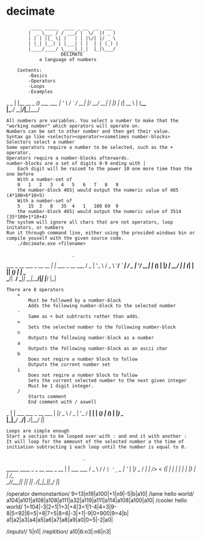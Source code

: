 # decimate


			 ____ _____  ____ _ __  __  ___
			|  _ \___ / / ___/ |  \/  |( _ )
			| | | ||_ \| |   | | |\/| |/ _ \
			| |_| |__) | |___| | |  | | (_) |
			|____/____/ \____|_|_|  |_|\___/
						DECIMATE
				a language of numbers
		
		Contents:
			-Basics
			-Operators
			-Loops
			-Examples
		
 _               _
| |__   __ _ ___(_) ___ ___
| '_ \ / _` / __| |/ __/ __|
| |_) | (_| \__ \ | (__\__ \
|_.__/ \__,_|___/_|\___|___/
	
	All numbers are variables. You select a number to make that the "working number" which operators will operate on.
	Numbers can be set to other number and then get their value.
	Syntax go like <selector><operator><sometimes number-blocks>
	Selectors select a number
	Some operators require a number to be selected, such as the + operator.
	Operators require a number-blocks afterwards.
	number-blocks are a set of digits 0-9 ending with |
		Each digit will be raised to the power 10 one more time than the one before
		With a number-set of
		0	1	2	3	4	5	6	7	8	9
		the number-block 465| would output the numeric value of 465 (4*100+6*10+5)
		With a number-set of
		5	15	3	8	35	4	1	100	69	9
		the number-block 465| would output the numeric value of 3514 (35*100+1*10+4)
	The system will ignore all chars that are not operators, loop initators, or numbers
	Run it through command line, either using the provided windows bin or compile youself with the given source code.
		./decimate.exe <filename>
	
							_
  ___  _ __   ___ _ __ __ _| |_ ___  _ __ ___
 / _ \| '_ \ / _ \ '__/ _` | __/ _ \| '__/ __|
| (_) | |_) |  __/ | | (_| | || (_) | |  \__ \
 \___/| .__/ \___|_|  \__,_|\__\___/|_|  |___/
      |_|
	
	There are 8 operators
		+
			Must be followed by a number-block
			Adds the following number-block to the selected number
		-
			Same as + but subtracts rather than adds.
		=
			Sets the selected number to the following number-block
		n
			Outputs the following number-block as a number
		a 
			Outputs the following number-block as an ascii char
		b
			Does not reqire a number block to follow
			Outputs the current number set 
		i
			Does not reqire a number block to follow
			Sets the current selected number to the next given integer
			Must be 1 digit integer.
		/
			Starts comment
			End comment with / aswell

 _
| | ___   ___  _ __  ___
| |/ _ \ / _ \| '_ \/ __|
| | (_) | (_) | |_) \__ \
|_|\___/ \___/| .__/|___/
              |_|
			  
	Loops are simple enough
	Start a section to be looped over with : and end it with another :
	It will loop for the ammount of the selected number a the time of initiation subtracting 1 each loop until the number is equal to 0.
	
                                _
  _____  ____ _ _ __ ___  _ __ | | ___  ___
 / _ \ \/ / _` | '_ ` _ \| '_ \| |/ _ \/ __|
|  __/>  < (_| | | | | | | |_) | |  __/\__ \
 \___/_/\_\__,_|_| |_| |_| .__/|_|\___||___/
                         |_|
						 	
/operator demonstartion/    9=13|n19|a100|+1|n9|-5|b|a10|
/lame hello world/          a104|a101|a108|a108|a111|a32|a119|a111|a114|a108|a100|a10|
/cooler hello world/        1=104|-3|2=1|1+3|+4|3=1|1-4|4=3|9-8|5=92|6=5|+8|7=5|8=6|-3|+1|-9|0=900|9=4|b|
                            a1|a2|a3|a4|a5|a6|a7|a8|a9|a0|0=5|-2|a0|
							
/inputs!/                   1i|n1|
/repitition/                a10|6:n3|:n6|n3|

